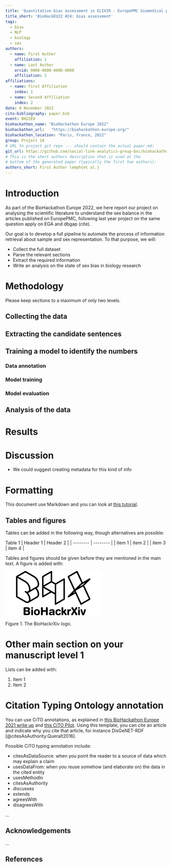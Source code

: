 ```yaml
---
title: 'Quantitative bias assessment in ELIXIR - EuropePMC biomedical publications resources'
title_short: 'BioHackEU22 #24: bias assessment'
tags:
  - bias
  - NLP
  - biology
  - sex
authors:
  - name: First Author
    affiliation: 1
  - name: Last Author
    orcid: 0000-0000-0000-0000
    affiliation: 2
affiliations:
  - name: First Affiliation
    index: 1
  - name: Second Affiliation
    index: 2
date: 8 November 2022
cito-bibliography: paper.bib
event: BH22EU
biohackathon_name: "BioHackathon Europe 2022"
biohackathon_url:   "https://biohackathon-europe.org/"
biohackathon_location: "Paris, France, 2022"
group: Project 24
# URL to project git repo --- should contain the actual paper.md:
git_url: https://github.com/social-link-analytics-group-bsc/biohackathon-2022-project-24
# This is the short authors description that is used at the
# bottom of the generated paper (typically the first two authors):
authors_short: First Author \emph{et al.}
---
```



# Introduction

As part of the BioHackathon Europe 2022, we here report our project on analysing the scientific literature to understand the sex balance in the articles published on EuropePMC, following last year project on the same question apply on EGA and dbgap (cite).

Our goal is to develop a full pipeline to automate the process of information retrieval about sample and sex representation. To that purpose, we will:
* Collect the full dataset
* Parse the relevant sections
* Extract the required information
* Write an analysis on the state of sex bias in biology research

# Methodology

Please keep sections to a maximum of only two levels.

## Collecting the data

## Extracting the candidate sentences

## Training a model to identify the numbers

### Data annotation

### Model training

### Model evaluation

## Analysis of the data

# Results

# Discussion

* We could suggest creating metadata for this kind of info


# Formatting

This document use Markdown and you can look at [this tutorial](https://www.markdowntutorial.com/).

## Tables and figures

Tables can be added in the following way, though alternatives are possible:

Table 1
| Header 1 | Header 2 |
| -------- | -------- |
| item 1 | item 2 |
| item 3 | item 4 |

Tables and figures should be given before they are mentioned in the main text.
A figure is added with:

![BioHackrXiv logo](./biohackrxiv.png)
 
Figure 1. The BioHackrXiv logo.

# Other main section on your manuscript level 1

Lists can be added with:

1. Item 1
2. Item 2

# Citation Typing Ontology annotation

You can use CiTO annotations, as explained in [this BioHackathon Europe 2021 write up](https://raw.githubusercontent.com/biohackrxiv/bhxiv-metadata/main/doc/elixir_biohackathon2021/paper.md) and [this CiTO Pilot](https://www.biomedcentral.com/collections/cito).
Using this template, you can cite an article and indicate why you cite that article, for instance DisGeNET-RDF [@citesAsAuthority:Queralt2016].

Possible CiTO typing annotation include:

* citesAsDataSource: when you point the reader to a source of data which may explain a claim
* usesDataFrom: when you reuse somehow (and elaborate on) the data in the cited entity
* usesMethodIn
* citesAsAuthority
* discusses
* extends
* agreesWith
* disagreesWith

...

## Acknowledgements

...

## References
